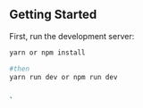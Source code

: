 
## Getting Started

First, run the development server:

```bash
yarn or npm install

#then
yarn run dev or npm run dev


`

